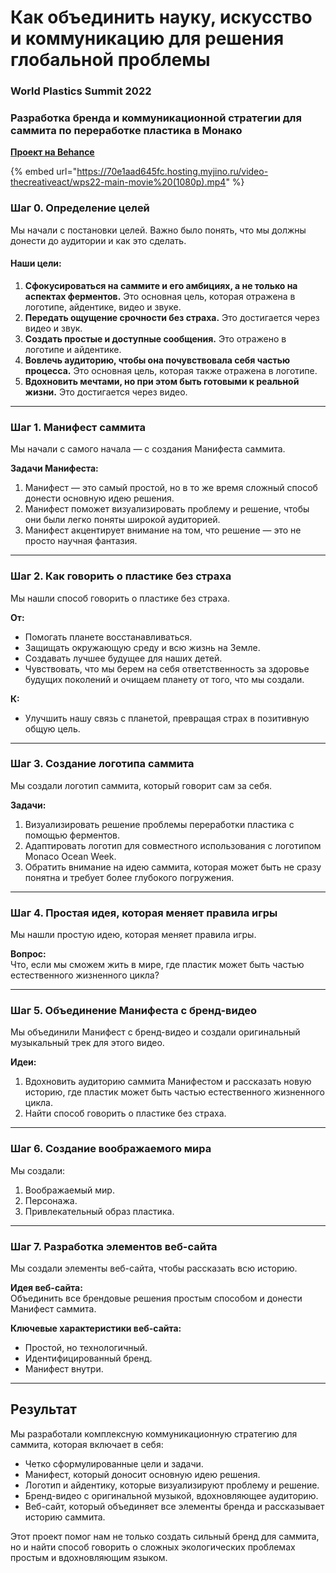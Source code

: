 # Как объединить науку, искусство и коммуникацию для решения глобальной проблемы

### World Plastics Summit 2022

### Разработка бренда и коммуникационной стратегии для саммита по переработке пластика в Монако

[**Проект на Behance**](https://www.behance.net/gallery/156308617/World-Plastics-Summit-Brand-Identity-Website)

{% embed url="https://70e1aad645fc.hosting.myjino.ru/video-thecreativeact/wps22-main-movie%20(1080p).mp4" %}

### Шаг 0. Определение целей

Мы начали с постановки целей. Важно было понять, что мы должны донести до аудитории и как это сделать.

#### **Наши цели:**

1. **Сфокусироваться на саммите и его амбициях, а не только на аспектах ферментов.** Это основная цель, которая отражена в логотипе, айдентике, видео и звуке.
2. **Передать ощущение срочности без страха.** Это достигается через видео и звук.
3. **Создать простые и доступные сообщения.** Это отражено в логотипе и айдентике.
4. **Вовлечь аудиторию, чтобы она почувствовала себя частью процесса.** Это основная цель, которая также отражена в логотипе.
5. **Вдохновить мечтами, но при этом быть готовыми к реальной жизни.** Это достигается через видео.

***

### Шаг 1. Манифест саммита

Мы начали с самого начала — с создания Манифеста саммита.

**Задачи Манифеста:**

1. Манифест — это самый простой, но в то же время сложный способ донести основную идею решения.
2. Манифест поможет визуализировать проблему и решение, чтобы они были легко поняты широкой аудиторией.
3. Манифест акцентирует внимание на том, что решение — это не просто научная фантазия.

***

### Шаг 2. Как говорить о пластике без страха

Мы нашли способ говорить о пластике без страха.

**От:**

* Помогать планете восстанавливаться.
* Защищать окружающую среду и всю жизнь на Земле.
* Создавать лучшее будущее для наших детей.
* Чувствовать, что мы берем на себя ответственность за здоровье будущих поколений и очищаем планету от того, что мы создали.

**К:**

* Улучшить нашу связь с планетой, превращая страх в позитивную общую цель.

***

### Шаг 3. Создание логотипа саммита

Мы создали логотип саммита, который говорит сам за себя.

**Задачи:**

1. Визуализировать решение проблемы переработки пластика с помощью ферментов.
2. Адаптировать логотип для совместного использования с логотипом Monaco Ocean Week.
3. Обратить внимание на идею саммита, которая может быть не сразу понятна и требует более глубокого погружения.

***

### Шаг 4. Простая идея, которая меняет правила игры

Мы нашли простую идею, которая меняет правила игры.

**Вопрос:**\
Что, если мы сможем жить в мире, где пластик может быть частью естественного жизненного цикла?

***

### Шаг 5. Объединение Манифеста с бренд-видео

Мы объединили Манифест с бренд-видео и создали оригинальный музыкальный трек для этого видео.

**Идеи:**

1. Вдохновить аудиторию саммита Манифестом и рассказать новую историю, где пластик может быть частью естественного жизненного цикла.
2. Найти способ говорить о пластике без страха.

***

### Шаг 6. Создание воображаемого мира

Мы создали:

1. Воображаемый мир.
2. Персонажа.
3. Привлекательный образ пластика.

***

### Шаг 7. Разработка элементов веб-сайта

Мы создали элементы веб-сайта, чтобы рассказать всю историю.

**Идея веб-сайта:**\
Объединить все брендовые решения простым способом и донести Манифест саммита.

**Ключевые характеристики веб-сайта:**

* Простой, но технологичный.
* Идентифицированный бренд.
* Манифест внутри.

***

## Результат

Мы разработали комплексную коммуникационную стратегию для саммита, которая включает в себя:

* Четко сформулированные цели и задачи.
* Манифест, который доносит основную идею решения.
* Логотип и айдентику, которые визуализируют проблему и решение.
* Бренд-видео с оригинальной музыкой, вдохновляющее аудиторию.
* Веб-сайт, который объединяет все элементы бренда и рассказывает историю саммита.

Этот проект помог нам не только создать сильный бренд для саммита, но и найти способ говорить о сложных экологических проблемах простым и вдохновляющим языком.
